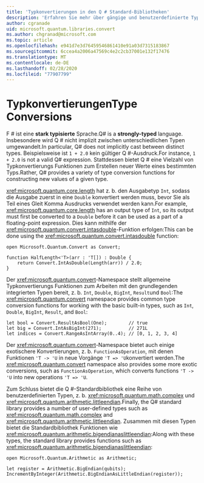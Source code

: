 ```yaml
---
title: 'Typkonvertierungen in den Q # Standard-Bibliotheken'
description: 'Erfahren Sie mehr über gängige und benutzerdefinierte Typkonvertierungs Funktionen in den Q #-Standardbibliotheken.'
author: cgranade
uid: microsoft.quantum.libraries.convert
ms.author: chgranad@microsoft.com
ms.topic: article
ms.openlocfilehash: e941d7e3d76459546861410e91a03d7315183867
ms.sourcegitcommit: 6ccea4a2006a47569c4e2c2cb37001e132f17476
ms.translationtype: MT
ms.contentlocale: de-DE
ms.lasthandoff: 02/28/2020
ms.locfileid: "77907799"
---
```

# <a name="type-conversions"></a><span data-ttu-id="c2111-103">Typkonvertierungen</span><span class="sxs-lookup"><span data-stu-id="c2111-103">Type Conversions</span></span> #

<span data-ttu-id="c2111-104">F # ist eine **stark typisierte** Sprache.</span><span class="sxs-lookup"><span data-stu-id="c2111-104">Q# is a **strongly-typed** language.</span></span>
<span data-ttu-id="c2111-105">Insbesondere wird Q # nicht implizit zwischen unterschiedlichen Typen umgewandelt.</span><span class="sxs-lookup"><span data-stu-id="c2111-105">In particular, Q# does not implicitly cast between distinct types.</span></span> <span data-ttu-id="c2111-106">Beispielsweise ist `1 + 2.0` kein gültiger Q #-Ausdruck.</span><span class="sxs-lookup"><span data-stu-id="c2111-106">For instance, `1 + 2.0` is not a valid Q# expression.</span></span>
<span data-ttu-id="c2111-107">Stattdessen bietet Q # eine Vielzahl von Typkonvertierungs Funktionen zum Erstellen neuer Werte eines bestimmten Typs.</span><span class="sxs-lookup"><span data-stu-id="c2111-107">Rather, Q# provides a variety of type conversion functions for constructing new values of a given type.</span></span>

<span data-ttu-id="c2111-108"><xref:microsoft.quantum.core.length> hat z. b. den Ausgabetyp `Int`, sodass die Ausgabe zuerst in eine `Double` konvertiert werden muss, bevor Sie als Teil eines Gleit Komma Ausdrucks verwendet werden kann.</span><span class="sxs-lookup"><span data-stu-id="c2111-108">For example, <xref:microsoft.quantum.core.length> has an output type of `Int`, so its output must first be converted to a `Double` before it can be used as a part of a floating-point expression.</span></span>
<span data-ttu-id="c2111-109">Dies kann mithilfe der <xref:microsoft.quantum.convert.intasdouble>-Funktion erfolgen:</span><span class="sxs-lookup"><span data-stu-id="c2111-109">This can be done using the <xref:microsoft.quantum.convert.intasdouble> function:</span></span>

```qsharp
open Microsoft.Quantum.Convert as Convert;

function HalfLength<'T>(arr : 'T[]) : Double {
    return Convert.IntAsDouble(Length(arr)) / 2.0;
}
```

<span data-ttu-id="c2111-110">Der <xref:microsoft.quantum.convert>-Namespace stellt allgemeine Typkonvertierungs Funktionen zum Arbeiten mit den grundlegenden integrierten Typen bereit, z. b. `Int`, `Double`, `BigInt`, `Result`und `Bool`:</span><span class="sxs-lookup"><span data-stu-id="c2111-110">The <xref:microsoft.quantum.convert> namespace provides common type conversion functions for working with the basic built-in types, such as `Int`, `Double`, `BigInt`, `Result`, and `Bool`:</span></span>

```qsharp
let bool = Convert.ResultAsBool(One);        // true
let big = Convert.IntAsBigInt(271);          // 271L
let indices = Convert.RangeAsIntArray(0..4); // [0, 1, 2, 3, 4]
```

<span data-ttu-id="c2111-111">Der <xref:microsoft.quantum.convert>-Namespace bietet auch einige exotischere Konvertierungen, z. b. `FunctionAsOperation`, mit denen Funktionen `'T -> 'U` in neue Vorgänge `'T => 'U`konvertiert werden.</span><span class="sxs-lookup"><span data-stu-id="c2111-111">The <xref:microsoft.quantum.convert> namespace also provides some more exotic conversions, such as `FunctionAsOperation`, which converts functions `'T -> 'U` into new operations `'T => 'U`.</span></span>

<span data-ttu-id="c2111-112">Zum Schluss bietet die Q #-Standardbibliothek eine Reihe von benutzerdefinierten Typen, z. b. <xref:microsoft.quantum.math.complex> und <xref:microsoft.quantum.arithmetic.littleendian>.</span><span class="sxs-lookup"><span data-stu-id="c2111-112">Finally, the Q# standard library provides a number of user-defined types such as <xref:microsoft.quantum.math.complex> and <xref:microsoft.quantum.arithmetic.littleendian>.</span></span>
<span data-ttu-id="c2111-113">Zusammen mit diesen Typen bietet die Standardbibliothek Funktionen wie <xref:microsoft.quantum.arithmetic.bigendianaslittleendian>:</span><span class="sxs-lookup"><span data-stu-id="c2111-113">Along with these types, the standard library provides functions such as <xref:microsoft.quantum.arithmetic.bigendianaslittleendian>:</span></span>

```Q#
open Microsoft.Quantum.Arithmetic as Arithmetic;

let register = Arithmetic.BigEndian(qubits);
IncrementByInteger(Arithmetic.BigEndianAsLittleEndian(register));
```
